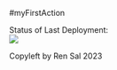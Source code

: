#myFirstAction


Status of Last Deployment:<br>
<img src='https://github.com/RenatSR/myFirstGitProject1/workflows/myGitHubActionsBase1/badge.svg?branch-master'><br>

Copyleft by Ren Sal 2023

